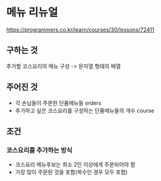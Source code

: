 # 메뉴 리뉴얼
https://programmers.co.kr/learn/courses/30/lessons/72411
## 구하는 것
추가할 코스요리의 메뉴 구성 -> 문자열 형태의 배열
## 주어진 것
- 각 손님들이 주문한 단품메뉴들 orders
- 추가하고 싶은 코스요리를 구성하는 단품메뉴들의 개수 course
## 조건
### 코스요리를 추가하는 방식
- 코스요리 메뉴후보는 최소 2인 이상에게 주문되어야 함
- 가장 많이 주문된 것을 포함(복수인 경우 모두 포함)

